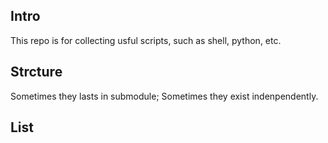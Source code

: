 ## Intro

This repo is for collecting usful scripts, such as shell, python, etc.

## Strcture

Sometimes they lasts in submodule;
Sometimes they exist indenpendently.

## List
